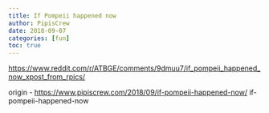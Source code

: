 ```yaml
---
title: If Pompeii happened now
author: PipisCrew
date: 2018-09-07
categories: [fun]
toc: true
---
```


https://www.reddit.com/r/ATBGE/comments/9dmuu7/if_pompeii_happened_now_xpost_from_rpics/

origin - https://www.pipiscrew.com/2018/09/if-pompeii-happened-now/ if-pompeii-happened-now